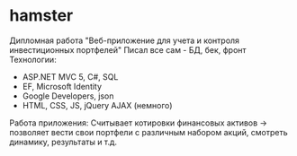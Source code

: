 # hamster
Дипломная работа "Веб-приложение для учета и контроля инвестиционных портфелей"
Писал все сам - БД, бек, фронт
Технологии:
- ASP.NET MVC 5, C#, SQL
- EF, Microsoft Identity
- Google Developers, json
- HTML, CSS, JS, jQuery AJAX (немного)

Работа приложения:
Считывает котировки финансовых активов ->  позволяет вести свои портфели с различным набором акций, смотреть динамику, результаты и т.д. 
